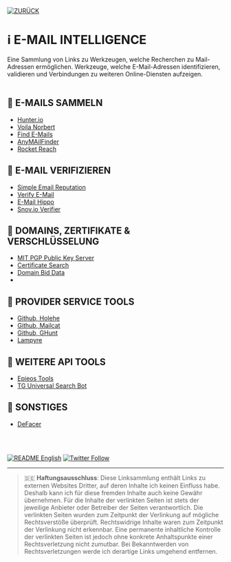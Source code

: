 <div align="left">
  <a href="https://github.com/ot2i7ba/OSINT/blob/main/de/"><img alt="ZURÜCK" src="https://img.shields.io/badge/ZURÜCK-lightgrey.svg?style=for-the-badge"></a>
</div>

# ℹ️ E-MAIL INTELLIGENCE
Eine Sammlung von Links zu Werkzeugen, welche Recherchen zu Mail-Adressen ermöglichen. Werkzeuge, welche E-Mail-Adressen identifizieren, validieren und Verbindungen zu weiteren Online-Diensten aufzeigen.
<br/><br/>

## 📑 E-MAILS SAMMELN
- [Hunter.io](https://hunter.io/ "Hunter.io")
- [Voila Norbert](https://www.voilanorbert.com/ "Voila Norbert")
- [Find E-Mails](https://www.findemails.com/ "Find E-Mails")
- [AnyMAilFinder](https://anymailfinder.com/ "AnyMailFinder")
- [Rocket Reach](https://rocketreach.co/ "Rocket Reach")

## 📑 E-MAIL VERIFIZIEREN
- [Simple Email Reputation](https://emailrep.io/ "Simple Email Reputation")
- [Verify E-Mail](https://verify-email.org/ "Verify E-Mail")
- [E-Mail Hippo](https://tools.emailhippo.com/ "E-Mail Hippo")
- [Snov.io Verifier](https://snov.io/email-verifier "Snov.io Verifier")

## 📑 DOMAINS, ZERTIFIKATE & VERSCHLÜSSELUNG
- [MIT PGP Public Key Server](https://pgp.mit.edu/ "MIT PGP Public Key Server")
- [Certificate Search](https://crt.sh/ "Certificate Search")
- [Domain Bid Data](https://domainbigdata.com/ "Domain Big Data")
- 
## 📑 PROVIDER SERVICE TOOLS
- [Github, Holehe](https://github.com/megadose/holehe "Github, Holehe")
- [Github, Mailcat](https://github.com/sharsil/mailcat "Github, Mailcat")
- [Github, GHunt](https://github.com/mxrch/ghunt "Github, GHunt")
- [Lampyre](https://lampyre.io/ "Lampyre.io")

## 📑 WEITERE API TOOLS
- [Epieos Tools](https://tools.epieos.com/ "Epieos Tools")
- [TG Universal Search Bot](https://t.me/UniversalSearchBot/ "TG Universal Search Bot")

## 📑 SONSTIGES
- [DeFacer](https://defacer.id/ "DeFacer")

<br/><br/>
<div align="left">
  <a href="https://github.com/ot2i7ba/OSINT/blob/main/en/README.md"><img alt="README English" src="https://img.shields.io/badge/README-English-lightgrey.svg?style=for-the-badge"></a>
  <a href="https://twitter.com/intent/follow?screen_name=ot2i7ba"><img alt="Twitter Follow" src="https://img.shields.io/twitter/follow/ot2i7ba?logo=twitter&logoColor=white&style=for-the-badge"></a>
</div>

---
> :de: **Haftungsausschluss**: Diese Linksammlung enthält Links zu externen Websites Dritter, auf deren Inhalte ich keinen Einfluss habe. Deshalb kann ich für diese fremden Inhalte auch keine Gewähr übernehmen. Für die Inhalte der verlinkten Seiten ist stets der jeweilige Anbieter oder Betreiber der Seiten verantwortlich. Die verlinkten Seiten wurden zum Zeitpunkt der Verlinkung auf mögliche Rechtsverstöße überprüft. Rechtswidrige Inhalte waren zum Zeitpunkt der Verlinkung nicht erkennbar. Eine permanente inhaltliche Kontrolle der verlinkten Seiten ist jedoch ohne konkrete Anhaltspunkte einer Rechtsverletzung nicht zumutbar. Bei Bekanntwerden von Rechtsverletzungen werde ich derartige Links umgehend entfernen.
